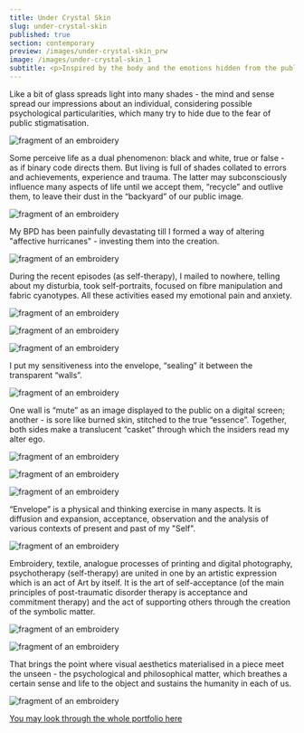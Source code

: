 ```yaml
---
title: Under Crystal Skin
slug: under-crystal-skin
published: true
section: contemporary
preview: /images/under-crystal-skin_prw
image: /images/under-crystal-skin_1
subtitle: <p>Inspired by the body and the emotions hidden from the public for the sake of recognised "social normality" and the ways of accepting oneself. A borderline personality disorder is a mental health disorder that impacts the way human thinks and feels about themselves and others. It causes problems in everyday life functioning. It includes self-damage issues, difficulty managing emotions and behaviour, and a pattern of unstable relationships. Through embroidery and textile, I reveal my own self-therapeutic experience of coping with the episodes of BPD, experimenting with self-portraits, photography, cyanotype printing, fibre and textile manipulations. I introduce the techniques of BPD psychotherapy based on the dialectic approach, realised through textile and accessories design, to raise the importance of being aware of the mental diversity of humans.</p>
---
```


Like a bit of glass spreads light into many shades - the mind and sense spread our impressions about an individual, considering possible psychological particularities, which many try to hide due to the fear of public stigmatisation.

![fragment of an embroidery](/images/under-crystal-skin_2)

Some perceive life as a dual phenomenon: black and white, true or false - as if binary code directs them. But living is full of shades collated to errors and achievements, experience and trauma. The latter may subconsciously influence many aspects of life until we accept them, “recycle” and outlive them, to leave their dust in the “backyard” of our public image.

![fragment of an embroidery](/images/under-crystal-skin_3)

My BPD has been painfully devastating till I formed a way of altering "affective hurricanes" - investing them into the creation.

![fragment of an embroidery](/images/under-crystal-skin_4)

During the recent episodes (as self-therapy), I mailed to nowhere, telling about my disturbia, took self-portraits, focused on fibre manipulation and fabric cyanotypes. All these activities eased my emotional pain and anxiety.

![fragment of an embroidery](/images/under-crystal-skin_5)

![fragment of an embroidery](/images/under-crystal-skin_6)

![fragment of an embroidery](/images/under-crystal-skin_7)

I put my sensitiveness into the envelope, “sealing” it between the transparent “walls”.

![fragment of an embroidery](/images/under-crystal-skin_8)

One wall is “mute” as an image displayed to the public on a digital screen; another - is sore like burned skin, stitched to the true “essence”. Together, both sides make a translucent “casket” through which the insiders read my alter ego.

![fragment of an embroidery](/images/under-crystal-skin_9)

![fragment of an embroidery](/images/under-crystal-skin_10)

![fragment of an embroidery](/images/under-crystal-skin_11)

“Envelope” is a physical and thinking exercise in many aspects. It is diffusion and expansion, acceptance, observation and the analysis of various contexts of present and past of my "Self".

![fragment of an embroidery](/images/under-crystal-skin_12)

Embroidery, textile, analogue processes of printing and digital photography, psychotherapy (self-therapy) are united in one by an artistic expression which is an act of Art by itself. It is the art of self-acceptance (of the main principles of post-traumatic disorder therapy is acceptance and commitment therapy) and the act of supporting others through the creation of the symbolic matter.

![fragment of an embroidery](/images/under-crystal-skin_13)

![fragment of an embroidery](/images/under-crystal-skin_14)

That brings the point where visual aesthetics materialised in a piece meet the unseen - the psychological and philosophical matter, which breathes a certain sense and life to the object and sustains the humanity in each of us.

![fragment of an embroidery](/images/under-crystal-skin_15)

<a href="/files/under-crystal-skin.pdf" target="_blank">You may look through the whole portfolio here</a>
